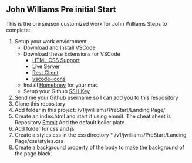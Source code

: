 ## John Williams Pre initial Start

This is the pre season customized work for John Williams
Steps to complete:

1. Setup your work enviornment
   - Download and Install [VSCode](https://code.visualstudio.com/download)
   - Download these Extensions for VSCode
     - [HTML CSS Support](https://marketplace.visualstudio.com/items?itemName=ecmel.vscode-html-css)
     - [Live Server](https://marketplace.visualstudio.com/items?itemName=ritwickdey.LiveServer)
     - [Rest Client](https://marketplace.visualstudio.com/items?itemName=humao.rest-client)
     - [vscode-icons](https://marketplace.visualstudio.com/items?itemName=vscode-icons-team.vscode-icons)
   - Install [Homebrew](https://brew.sh/) for your mac
   - Setup your Github [SSH Key](https://www.youtube.com/watch?v=X40b9x9BFGo)
2. Send me your Github username so I can add you to this respository
3. Clone this repository
4. Add folder in this project: /v1/jwilliams/PreStart/Landing Page/
5. Create an index.html and start it using emmit. The cheat sheet is Repository [Emmit](/Resources/emmet_cheat_sheet.pdf) Add the default boiler plate
6. Add folder for css and js
7. Create a styles.css in the css directory \* /v1/jwilliams/PreStart/Landing Page/css/styles.css
8. Create a background property of the body to make the background of the page black.
